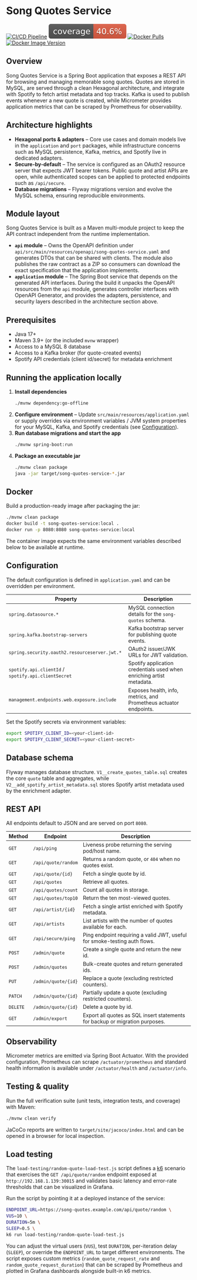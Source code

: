 # Song Quotes Service

[![CI/CD Pipeline](https://github.com/xavelo/song-quotes-service/actions/workflows/ci.yaml/badge.svg)](https://github.com/xavelo/song-quotes-service/actions/workflows/ci.yaml)
[![Coverage](.github/badges/jacoco.svg)](https://github.com/xavelo/song-quotes-service/actions/workflows/ci.yaml)
[![Docker Pulls](https://img.shields.io/docker/pulls/xavelo/song-quotes-service)](https://hub.docker.com/r/xavelo/song-quotes-service)
[![Docker Image Version](https://img.shields.io/docker/v/xavelo/song-quotes-service?sort=semver)](https://hub.docker.com/r/xavelo/song-quotes-service/tags)

## Overview

Song Quotes Service is a Spring Boot application that exposes a REST API for
browsing and managing memorable song quotes. Quotes are stored in MySQL, are
served through a clean Hexagonal architecture, and integrate with Spotify to
fetch artist metadata and top tracks. Kafka is used to publish events whenever a
new quote is created, while Micrometer provides application metrics that can be
scraped by Prometheus for observability.

## Architecture highlights

* **Hexagonal ports & adapters** – Core use cases and domain models live in the
  `application` and `port` packages, while infrastructure concerns such as MySQL
  persistence, Kafka, metrics, and Spotify live in dedicated adapters.
* **Secure-by-default** – The service is configured as an OAuth2 resource server
  that expects JWT bearer tokens. Public quote and artist APIs are open, while
  authenticated scopes can be applied to protected endpoints such as `/api/secure`.
* **Database migrations** – Flyway migrations version and evolve the MySQL
  schema, ensuring reproducible environments.

## Module layout

Song Quotes Service is built as a Maven multi-module project to keep the API
contract independent from the runtime implementation.

* **`api` module** – Owns the OpenAPI definition under
  `api/src/main/resources/openapi/song-quotes-service.yaml` and generates DTOs
  that can be shared with clients. The module also publishes the raw contract as
  a ZIP so consumers can download the exact specification that the application
  implements.
* **`application` module** – The Spring Boot service that depends on the
  generated API interfaces. During the build it unpacks the OpenAPI resources
  from the `api` module, generates controller interfaces with OpenAPI Generator,
  and provides the adapters, persistence, and security layers described in the
  architecture section above.

## Prerequisites

* Java 17+
* Maven 3.9+ (or the included `mvnw` wrapper)
* Access to a MySQL 8 database
* Access to a Kafka broker (for quote-created events)
* Spotify API credentials (client id/secret) for metadata enrichment

## Running the application locally

1. **Install dependencies**
   ```bash
   ./mvnw dependency:go-offline
   ```
2. **Configure environment** – Update `src/main/resources/application.yaml` or
   supply overrides via environment variables / JVM system properties for your
   MySQL, Kafka, and Spotify credentials (see [Configuration](#configuration)).
3. **Run database migrations and start the app**
   ```bash
   ./mvnw spring-boot:run
   ```
4. **Package an executable jar**
   ```bash
   ./mvnw clean package
   java -jar target/song-quotes-service-*.jar
   ```

## Docker

Build a production-ready image after packaging the jar:

```bash
./mvnw clean package
docker build -t song-quotes-service:local .
docker run -p 8080:8080 song-quotes-service:local
```

The container image expects the same environment variables described below to be
available at runtime.

## Configuration

The default configuration is defined in `application.yaml` and can be overridden
per environment.

| Property | Description |
| --- | --- |
| `spring.datasource.*` | MySQL connection details for the `song-quotes` schema. |
| `spring.kafka.bootstrap-servers` | Kafka bootstrap server for publishing quote events. |
| `spring.security.oauth2.resourceserver.jwt.*` | OAuth2 issuer/JWK URLs for JWT validation. |
| `spotify.api.clientId` / `spotify.api.clientSecret` | Spotify application credentials used when enriching artist metadata. |
| `management.endpoints.web.exposure.include` | Exposes health, info, metrics, and Prometheus actuator endpoints. |

Set the Spotify secrets via environment variables:

```bash
export SPOTIFY_CLIENT_ID=<your-client-id>
export SPOTIFY_CLIENT_SECRET=<your-client-secret>
```

## Database schema

Flyway manages database structure. `V1__create_quotes_table.sql` creates the core
`quote` table and aggregates, while `V2__add_spotify_artist_metadata.sql` stores
Spotify artist metadata used by the enrichment adapter.

## REST API

All endpoints default to JSON and are served on port `8080`.

| Method | Endpoint | Description |
| --- | --- | --- |
| `GET` | `/api/ping` | Liveness probe returning the serving pod/host name. |
| `GET` | `/api/quote/random` | Returns a random quote, or `404` when no quotes exist. |
| `GET` | `/api/quote/{id}` | Fetch a single quote by id. |
| `GET` | `/api/quotes` | Retrieve all quotes. |
| `GET` | `/api/quotes/count` | Count all quotes in storage. |
| `GET` | `/api/quotes/top10` | Return the ten most-viewed quotes. |
| `GET` | `/api/artist/{id}` | Fetch a single artist enriched with Spotify metadata. |
| `GET` | `/api/artists` | List artists with the number of quotes available for each. |
| `GET` | `/api/secure/ping` | Ping endpoint requiring a valid JWT, useful for smoke-testing auth flows. |
| `POST` | `/admin/quote` | Create a single quote and return the new id. |
| `POST` | `/admin/quotes` | Bulk-create quotes and return generated ids. |
| `PUT` | `/admin/quote/{id}` | Replace a quote (excluding restricted counters). |
| `PATCH` | `/admin/quote/{id}` | Partially update a quote (excluding restricted counters). |
| `DELETE` | `/admin/quote/{id}` | Delete a quote by id. |
| `GET` | `/admin/export` | Export all quotes as SQL insert statements for backup or migration purposes. |

## Observability

Micrometer metrics are emitted via Spring Boot Actuator. With the provided
configuration, Prometheus can scrape `/actuator/prometheus` and standard health
information is available under `/actuator/health` and `/actuator/info`.

## Testing & quality

Run the full verification suite (unit tests, integration tests, and coverage)
with Maven:

```bash
./mvnw clean verify
```

JaCoCo reports are written to `target/site/jacoco/index.html` and can be opened
in a browser for local inspection.

## Load testing

The `load-testing/random-quote-load-test.js` script defines a [k6](https://k6.io)
scenario that exercises the `GET /api/quote/random` endpoint exposed at
`http://192.168.1.139:30015` and validates basic latency and error-rate
thresholds that can be visualized in Grafana.

Run the script by pointing it at a deployed instance of the service:

```bash
ENDPOINT_URL=https://song-quotes.example.com/api/quote/random \
VUS=10 \
DURATION=5m \
SLEEP=0.5 \
k6 run load-testing/random-quote-load-test.js
```

You can adjust the virtual users (`VUS`), test `DURATION`, per-iteration delay
(`SLEEP`), or override the `ENDPOINT_URL` to target different environments. The
script exposes custom metrics (`random_quote_request_rate` and
`random_quote_request_duration`) that can be scraped by Prometheus and plotted
in Grafana dashboards alongside built-in k6 metrics.
